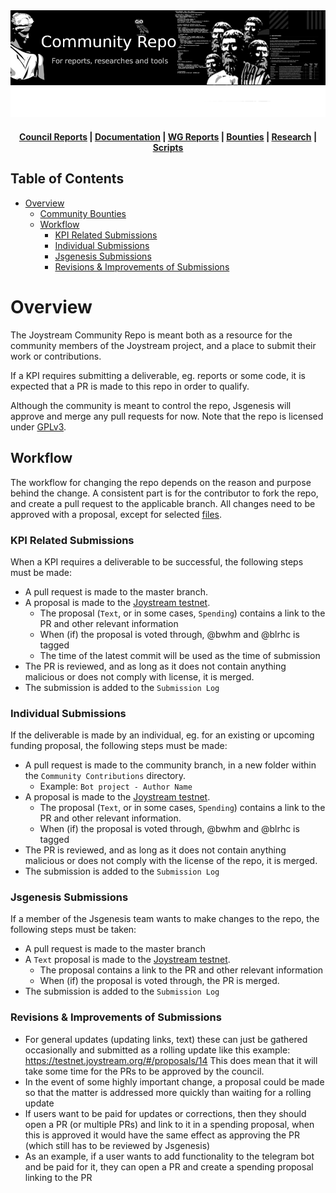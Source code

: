 <img style="align:center" src="contributions/creative/community-repo_banners/traumschule/community.png" alt="Joystream Community Repository for reports, researches, tools and other community contributions." />

<div align="center">
  <h4>
    <a href="/council">Council Reports</a> | <a href="/governance">Documentation</a> | <a href="/working-groups">WG Reports</a> | <a href="/bounties">Bounties</a> |  <a href="/contributions/research">Research</a> | <a href="/contributions/tech">Scripts</a>
  </h4>
</div>

Table of Contents
--

<!-- TOC START min:1 max:3 link:true asterisk:false update:true -->
- [Overview](#overview)
  - [Community Bounties](#community-bounties)
  - [Workflow](#workflow)
    - [KPI Related Submissions](#kpi-related-submissions)
    - [Individual Submissions](#individual-submissions)
    - [Jsgenesis Submissions](#jsgenesis-submissions)
    - [Revisions & Improvements of Submissions](#revisions--improvements-of-submissions)
<!-- TOC END -->

# Overview

The Joystream Community Repo is meant both as a resource for the community members of the Joystream project, and a place to submit their work or contributions.

If a KPI requires submitting a deliverable, eg. reports or some code, it is expected that a PR is made to this repo in order to qualify.

Although the community is meant to control the repo, Jsgenesis will approve and merge any pull requests for now. Note that the repo is licensed under [GPLv3](/LICENSE).


## Workflow

The workflow for changing the repo depends on the reason and purpose behind the change.
A consistent part is for the contributor to fork the repo, and create a pull request to the applicable branch.
All changes need to be approved with a proposal, except for selected [files](governance/Files_and_Folders_Naming_Rules.md).

### KPI Related Submissions
When a KPI requires a deliverable to be successful, the following steps must be made:
- A pull request is made to the master branch.
- A proposal is made to the [Joystream testnet](https://testnet.joystream.org/).
  - The proposal (`Text`, or in some cases, `Spending`) contains a link to the PR and other relevant information
  - When (if) the proposal is voted through, @bwhm and @blrhc is tagged
  - The time of the latest commit will be used as the time of submission
- The PR is reviewed, and as long as it does not contain anything malicious or does not comply with license, it is merged.
- The submission is added to the `Submission Log`

### Individual Submissions
If the deliverable is made by an individual, eg. for an existing or upcoming funding proposal, the following steps must be made:
- A pull request is made to the community branch, in a new folder within the `Community Contributions` directory.
  - Example: `Bot project - Author Name`
- A proposal is made to the [Joystream testnet](https://testnet.joystream.org/).
  - The proposal (`Text`, or in some cases, `Spending`) contains a link to the PR and other relevant information.
  - When (if) the proposal is voted through, @bwhm and @blrhc is tagged
- The PR is reviewed, and as long as it does not contain anything malicious or does not comply with the license of the repo, it is merged.
- The submission is added to the `Submission Log`

### Jsgenesis Submissions
If a member of the Jsgenesis team wants to make changes to the repo, the following steps must be taken:
- A pull request is made to the master branch
- A `Text` proposal is made to the [Joystream testnet](https://testnet.joystream.org/).
  - The proposal contains a link to the PR and other relevant information
  - When (if) the proposal is voted through, the PR is merged.
- The submission is added to the `Submission Log`

### Revisions & Improvements of Submissions
* For general updates (updating links, text) these can just be gathered occasionally and submitted as a rolling update like this example: https://testnet.joystream.org/#/proposals/14 This does mean that it will take some time for the PRs to be approved by the council.
* In the event of some highly important change, a proposal could be made so that the matter is addressed more quickly than waiting for a rolling update
* If users want to be paid for updates or corrections, then they should open a PR (or multiple PRs) and link to it in a spending proposal, when this is approved it would have the same effect as approving the PR (which still has to be reviewed by Jsgenesis)
* As an example, if a user wants to add functionality to the telegram bot and be paid for it, they can open a PR and create a spending proposal linking to the PR
